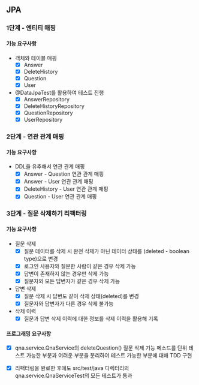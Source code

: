 ## JPA
### 1단계 - 엔티티 매핑 
#### 기능 요구사항
* 객체와 테이블 매핑
  * [x] Answer
  * [x] DeleteHistory
  * [x] Question
  * [x] User
* @DataJpaTest를 활용하여 테스트 진행
  * [x] AnswerRepository
  * [x] DeleteHistoryRepository
  * [x] QuestionRepository
  * [x] UserRepository

### 2단계 - 연관 관계 매핑
#### 기능 요구사항
* DDL을 유추해서 연관 관계 매핑
  * [x] Answer - Question 연관 관계 매핑
  * [x] Answer - User 연관 관계 매핑
  * [x] DeleteHistory - User 연관 관계 매핑
  * [x] Question - User 연관 관계 매핑

### 3단계 - 질문 삭제하기 리팩터링
#### 기능 요구사항
* 질문 삭제
  * [x] 질문 데이터를 삭제 시 완전 삭제가 아닌 데이터 상태를 (deleted - boolean type)으로 변경
  * [x] 로그인 사용자와 질문한 사람이 같은 경우 삭제 가능
  * [x] 답변이 존재하지 않는 경우만 삭제 가능
  * [x] 질문자와 모든 답변자가 같은 경우 삭제 가능
* 답변 삭제
  * [x] 질문 삭제 시 답변도 같이 삭제 상태(deleted)를 변경
  * [x] 질문자와 답변자가 다른 경우 삭제 불가능
* 삭제 이력
  * [x] 질문과 답변 삭제 이력에 대한 정보를 삭제 이력을 활용해 기록 
#### 프로그래밍 요구사항
* [x] qna.service.QnaService의 deleteQuestion() 질문 삭제 기능 메소드를 
단위 테스트 가능한 부분과 어려운 부분을 분리하여 테스트 가능한 부분에 대해 TDD 구현
* [x] 리팩터링을 완료한 후에도 src/test/java 디렉터리의 qna.service.QnaServiceTest의 모든 테스트가 통과








